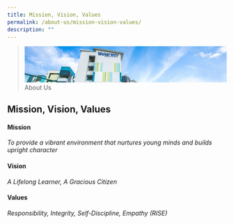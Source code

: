 ```yaml
---
title: Mission, Vision, Values
permalink: /about-us/mission-vision-values/
description: ""
---
```

> ![](/images/Images/about-us_02.jpg)
> About Us 


## Mission, Vision, Values

#### Mission

_To provide a vibrant environment that nurtures young minds and builds upright character_

#### Vision

_A Lifelong Learner, A Gracious Citizen_

#### Values

_Responsibility, Integrity, Self-Discipline, Empathy (RISE)_